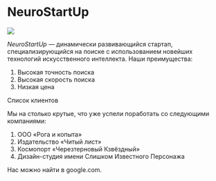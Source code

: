# NeuroStartUp
![](https://netology-code.github.io/git-homeworks/introduction/assets/logo.png)

*NeuroStartUp* — динамически развивающийся стартап, специализирующийся на поиске с использованием новейших технологий искусственного интеллекта.
Наши преимущества:
1. Высокая точность поиска
2. Высокая скорость поиска
3. Низкая цена

Список клиентов

Мы на столько крутые, что уже успели поработать со следующими компаниями:

 1.  ООО «Рога и копыта»
 2.  Издательство «Читый лист»
 3.  Космопорт «Черезтерновый Кзвёздный»
 4.  Дизайн-студия имени Слишком Известного Персонажа

Нас можно найти в google.com.